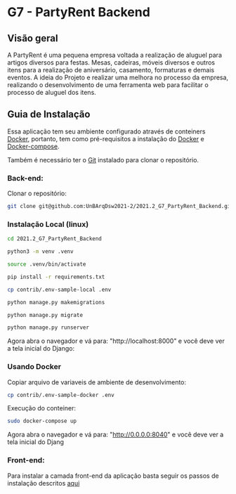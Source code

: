 # G7 - PartyRent Backend
## Visão geral

A PartyRent é uma pequena empresa voltada a realização de aluguel para artigos diversos para festas. Mesas, cadeiras, móveis diversos e outros itens para a realização de aniversário, casamento, formaturas e demais eventos. A ideia do Projeto e realizar uma melhora no processo da empresa, realizando o desenvolvimento de uma ferramenta web para facilitar o processo de aluguel dos itens.

## Guia de Instalação

Essa aplicação tem seu ambiente configurado através de conteiners [Docker](https://www.docker.com), portanto, tem como pré-requisitos a instalação do [Docker](https://www.docker.com/get-started) e [Docker-compose](https://docs.docker.com/compose/install/).

Também é necessário ter o [Git](https://git-scm.com) instalado para clonar o repositório.

### **Back-end**:

Clonar o repositório:
  
``` bash
git clone git@github.com:UnBArqDsw2021-2/2021.2_G7_PartyRent_Backend.git
```
    

### Instalação Local (linux)

``` bash
cd 2021.2_G7_PartyRent_Backend
```
``` bash
python3 -m venv .venv
```
``` bash
source .venv/bin/activate
```
``` bash
pip install -r requirements.txt
```
``` bash
cp contrib/.env-sample-local .env
```
``` bash
python manage.py makemigrations
```
``` bash
python manage.py migrate
```
``` bash
python manage.py runserver  
```  

Agora abra o navegador e vá para: "http://localhost:8000" e você deve ver a tela inicial do Django:  
    
    
### Usando Docker  
    
Copiar arquivo de variaveis de ambiente de desenvolvimento:  
``` bash
cp contrib/.env-sample-docker .env
```
    
Execução do conteiner:
``` bash
sudo docker-compose up
```

Agora abra o navegador e vá para: "http://0.0.0.0:8040" e você deve ver a tela inicial do Djang  

    

### **Front-end:**

Para instalar a camada front-end da aplicação basta seguir os passos de instalação descritos [aqui](https://github.com/UnBArqDsw2021-2/2021.2_G7_PartyRent)